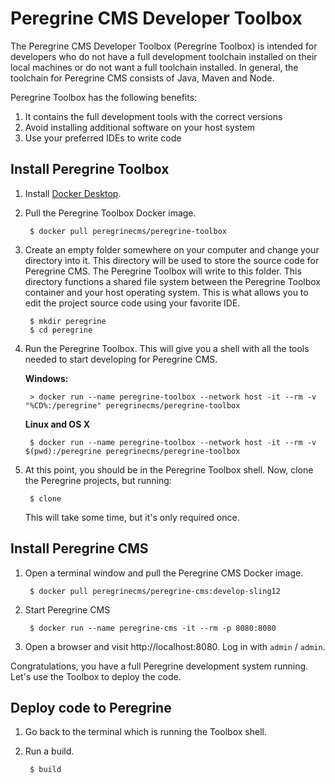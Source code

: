# Peregrine CMS Developer Toolbox

The Peregrine CMS Developer Toolbox (Peregrine Toolbox) is intended for developers who do 
not have a full development toolchain installed on their local machines or do not want a 
full toolchain installed. In general, the toolchain for Peregrine CMS consists of Java, 
Maven and Node.

Peregrine Toolbox has the following benefits:
1. It contains the full development tools with the correct versions
2. Avoid installing additional software on your host system
3. Use your preferred IDEs to write code

## Install Peregrine Toolbox

1. Install [Docker Desktop](https://www.docker.com/products/docker-desktop).

2. Pull the Peregrine Toolbox Docker image.

        $ docker pull peregrinecms/peregrine-toolbox

3. Create an empty folder somewhere on your computer and change your directory into it.
   This directory will be used to store the source code for Peregrine CMS. The Peregrine
   Toolbox will write to this folder. This directory functions a shared file system
   between the Peregrine Toolbox container and your host operating system. This is what
   allows you to edit the project source code using your favorite IDE.
    
        $ mkdir peregrine
        $ cd peregrine

4. Run the Peregrine Toolbox. This will give you a shell with all the tools needed to 
   start developing for Peregrine CMS.

   **Windows:**
   
        > docker run --name peregrine-toolbox --network host -it --rm -v "%CD%:/peregrine" peregrinecms/peregrine-toolbox

   **Linux and OS X**

        $ docker run --name peregrine-toolbox --network host -it --rm -v $(pwd):/peregrine peregrinecms/peregrine-toolbox

5. At this point, you should be in the Peregrine Toolbox shell. Now, clone the Peregrine
   projects, but running:

        $ clone
        
   This will take some time, but it's only required once.
   
 ## Install Peregrine CMS

1. Open a terminal window and pull the Peregrine CMS Docker image.

        $ docker pull peregrinecms/peregrine-cms:develop-sling12 

2. Start Peregrine CMS

        $ docker run --name peregrine-cms -it --rm -p 8080:8080  

3. Open a browser and visit http://localhost:8080. Log in with `admin` / `admin`.

Congratulations, you have a full Peregrine development system running. Let's use the
Toolbox to deploy the code.

## Deploy code to Peregrine

1. Go back to the terminal which is running the Toolbox shell.

2. Run a build.

        $ build